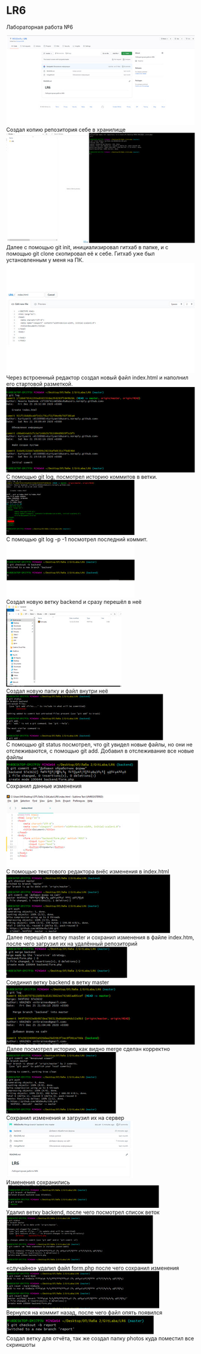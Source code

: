 # LR6
Лабораторная работа №6

![](https://raw.githubusercontent.com/WEbDevRu/LR6/master/photos/img1.jpg) <br />
Создал копию репозитория себе в хранилище<br />
![](https://raw.githubusercontent.com/WEbDevRu/LR6/master/photos/img2.jpg) <br />
Далее с помощью git init, инициализировал гитхаб в папке, и с помощью git clone скопировал её к себе.
Гитхаб уже был установленным у меня на ПК.
<br />
![](https://raw.githubusercontent.com/WEbDevRu/LR6/master/photos/img3.jpg) <br />
Через встроенный редактор создал новый файл index.html и наполнил его стартовой разметкой.<br />
![](https://raw.githubusercontent.com/WEbDevRu/LR6/master/photos/img4.jpg) <br />
С помощью git log, посмотрел историю коммитов в ветки.<br />
![](https://raw.githubusercontent.com/WEbDevRu/LR6/master/photos/img5.jpg) <br />
С помощью git log -p -1 посмотрел последний коммит.<br />
![](https://raw.githubusercontent.com/WEbDevRu/LR6/master/photos/img6.jpg) <br />
 Создал новую ветку backend и сразу перешёл в неё<br />
![](https://raw.githubusercontent.com/WEbDevRu/LR6/master/photos/img7.jpg) <br />
Создал новую папку и файл внутри неё <br />
![](https://raw.githubusercontent.com/WEbDevRu/LR6/master/photos/img8.jpg) <br />
С помощью git status посмотрел, что git увидел новые файлы, но они не отслеживаются, с помощью git add. Добавил в отслеживание все новые файлы<br />
![](https://raw.githubusercontent.com/WEbDevRu/LR6/master/photos/img9.jpg) <br />
Сохранил данные изменения<br />

![](https://raw.githubusercontent.com/WEbDevRu/LR6/master/photos/img10.jpg) <br />
С помощью текстового редактора внёс изменения в index.html<br />
![](https://raw.githubusercontent.com/WEbDevRu/LR6/master/photos/img11.jpg) <br />
Далее перешёл в ветку master и сохранил изменения в файле index.htm, после чего загрузил их на удалённый репозиторий<br />
![](https://raw.githubusercontent.com/WEbDevRu/LR6/master/photos/img12.jpg) <br />
Соединил ветку backend в ветку master <br />
![](https://raw.githubusercontent.com/WEbDevRu/LR6/master/photos/img13.jpg) <br />
Далее посмотрел историю, как видно merge сделан корректно<br />
![](https://raw.githubusercontent.com/WEbDevRu/LR6/master/photos/img14.jpg) <br />
Сохранил изменения и загрузил их на сервер<br />
![](https://raw.githubusercontent.com/WEbDevRu/LR6/master/photos/img15.jpg) <br />
Изменения сохранились<br />
![](https://raw.githubusercontent.com/WEbDevRu/LR6/master/photos/img16.jpg) <br />
Удалил ветку backend, после чего посмотрел список веток<br />
![](https://raw.githubusercontent.com/WEbDevRu/LR6/master/photos/img17.jpg) <br />
«случайно» удалил файл form.php после чего сохранил изменения<br />
![](https://raw.githubusercontent.com/WEbDevRu/LR6/master/photos/img18.jpg) <br />
Вернулся на коммит назад, после чего файл опять появился<br />
![](https://raw.githubusercontent.com/WEbDevRu/LR6/master/photos/img19.jpg) <br />
Создал ветку для отчёта, так же создал папку photos куда поместил все скриншоты<br />